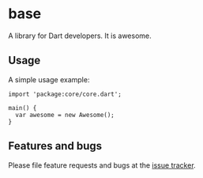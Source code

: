 # base

A library for Dart developers. It is awesome.

## Usage

A simple usage example:

    import 'package:core/core.dart';

    main() {
      var awesome = new Awesome();
    }

## Features and bugs

Please file feature requests and bugs at the [issue tracker][tracker].

[tracker]: http://example.com/issues/replaceme
